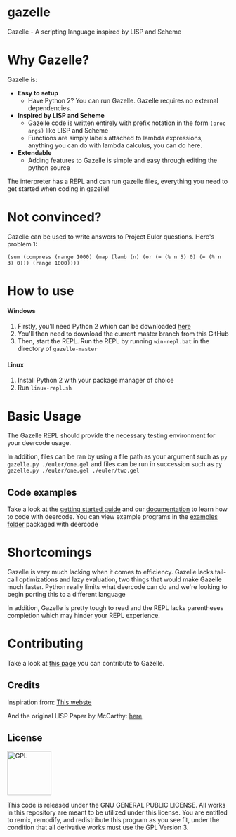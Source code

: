# gazelle
Gazelle - A scripting language inspired by LISP and Scheme

# Why Gazelle?
Gazelle is:
- **Easy to setup** 
  - Have Python 2? You can run Gazelle. Gazelle requires no external dependencies.
- **Inspired by LISP and Scheme**
  - Gazelle code is written entirely with prefix notation in the form `(proc args)` like LISP and Scheme
  - Functions are simply labels attached to lambda expressions, anything you can do with lambda calculus, you can do here.
- **Extendable**
  - Adding features to Gazelle is simple and easy through editing the python source

The interpreter has a REPL and can run gazelle files, everything you need to get started when coding in gazelle!

# Not convinced?
Gazelle can be used to write answers to Project Euler questions. Here's problem 1:

`(sum (compress (range 1000) (map (lamb (n) (or (= (% n 5) 0) (= (% n 3) 0))) (range 1000))))`

# How to use

#### Windows

1. Firstly, you'll need Python 2 which can be downloaded [here](https://www.python.org/downloads/)
2. You'll then need to download the current master branch from this GitHub
3. Then, start the REPL. Run the REPL by running `win-repl.bat` in the directory of `gazelle-master`

#### Linux

1. Install Python 2 with your package manager of choice
2. Run `linux-repl.sh`

# Basic Usage

The Gazelle REPL should provide the necessary testing environment for your deercode usage.

In addition, files can be ran by using a file path as your argument such as `py gazelle.py ./euler/one.gel` and files can be run in succession such as `py gazelle.py ./euler/one.gel ./euler/two.gel`

## Code examples

Take a look at the [getting started guide](https://github.com/surrsurus/gazelle/wiki/Getting-Started) and our [documentation](https://github.com/surrsurus/gazelle/wiki/Documentation) to learn how to code with deercode. You can view example programs in the [examples folder](https://github.com/surrsurus/gazelle/tree/master/example) packaged with deercode

# Shortcomings

Gazelle is very much lacking when it comes to efficiency. Gazelle lacks tail-call optimizations and lazy evaluation, two things that would make Gazelle much faster. Python really limits what deercode can do and we're looking to begin porting this to a different language

In addition, Gazelle is pretty tough to read and the REPL lacks parentheses completion which may hinder your REPL experience.

# Contributing
Take a look at [this page](https://github.com/surrsurus/gazelle/blob/master/CONTRIBUTING.md) you can contribute to Gazelle.

## Credits
Inspiration from: [This webste](http://norvig.com/lispy2.html)

And the original LISP Paper by McCarthy: [here](http://www-formal.stanford.edu/jmc/recursive.html)

## License

<img align="center" src="https://licensebuttons.net/l/GPL/2.0/88x62.png" alt="GPL" width=100>

This code is released under the GNU GENERAL PUBLIC LICENSE. All works in this repository are meant to be utilized under this license. You are entitled to remix, remodify, and redistribute this program as you see fit, under the condition that all derivative works must use the GPL Version 3.